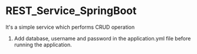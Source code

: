 # REST_Service_SpringBoot
It's a simple service which performs CRUD operation
1. Add database, username and password in the application.yml file before running the application.
